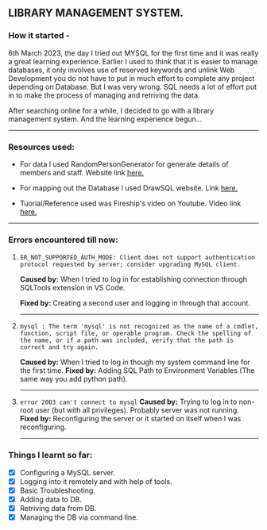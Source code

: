 ## LIBRARY MANAGEMENT SYSTEM.
### How it started -

6th March 2023, the day I tried out MYSQL for the first time and it was really a great learning experience.
Earlier I used to think that it is easier to manage databases, it only involves use of reserved keywords and unlink Web Development you do not have to put in much effort to complete any project depending on Database. But I was very wrong.
SQL needs a lot of effort put in to make the process of managing and retriving the data. 

After searching online for a while, I decided to go with a library management system. And the learning experience begun...

-----

### Resources used:
-  For data I used RandomPersonGenerator for generate details of members and staff. Website link [here.](https://www.fakepersongenerator.com)

-  For mapping out the Database I used DrawSQL website. Link [here.](https://drawsql.app/)

-  Tuorial/Reference used was Fireship's video on Youtube. Video link [here.](https://www.youtube.com/watch?v=Cz3WcZLRaWc)

-----

### Errors encountered till now:

1. `ER_NOT_SUPPORTED_AUTH_MODE: Client does not support authentication protocol requested by server; consider upgrading MySQL client.`

    **Caused by:** When I tried to log in for establishing connection through SQLTools extension in VS Code.
    
    **Fixed by:** Creating a second user and logging in through that account.
    
    - - - - 
 
2. `mysql : The term 'mysql' is not recognized as the name of a cmdlet, function, script file, or operable program. Check the spelling of the name, or if a path was included, verify that the path is correct and try again.`

    **Caused by:** When I tried to log in though my system command line for the first time.
    **Fixed by:** Adding SQL Path to Environment Variables (The same way you add python path).
    
    - - - - 
3.  `error 2003 can't connect to mysql`
     **Caused by:** Trying to log in to non-root user (but with all privileges). Probably server was not running.
     **Fixed by:** Reconfiguring the server or it started on itself when I was reconfiguring.
     
     - - - -

### Things I learnt so far:
- [x] Configuring a MySQL server.
- [x] Logging into it remotely and with help of tools.
- [x] Basic Troubleshooting.
- [x] Adding data to DB.
- [x] Retriving data from DB.
- [x] Managing the DB via command line.

# 
